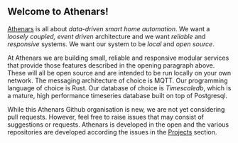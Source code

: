 ## Welcome to Athenars!

[Athenars](https://athenars.io) is all about *data-driven smart home automation*. We want a *loosely coupled, event driven* architecture and we want *reliable* and *responsive* systems. We want our system to be *local* and *open source*.

At Athenars we are building small, reliable and responsive modular services that provide those features described in the opening paragraph above. These will all be open source and are intended to be run locally on your own network. The messaging architecture of choice is MQTT. Our programming language of choice is Rust. Our database of choice is *Timescaledb*, which is a mature, high performance timeseries database built on top of Postgresql.

While this Athenars Github organisation is new, we are not yet considering pull requests. However, feel free to raise issues that may consist of suggestions or requests. Athenars is developed in the open and the various repositories are developed according the issues in the [Projects](https://github.com/orgs/athenars-io/projects) section.

<!--

**Here are some ideas to get you started:**

🙋‍♀️ A short introduction - what is your organization all about?
🌈 Contribution guidelines - how can the community get involved?
👩‍💻 Useful resources - where can the community find your docs? Is there anything else the community should know?
🍿 Fun facts - what does your team eat for breakfast?
🧙 Remember, you can do mighty things with the power of [Markdown](https://docs.github.com/github/writing-on-github/getting-started-with-writing-and-formatting-on-github/basic-writing-and-formatting-syntax)
-->
